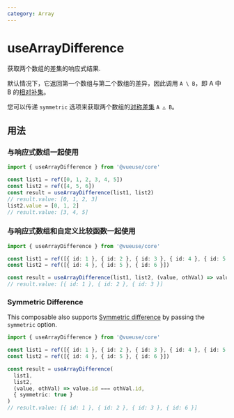 ```yaml
---
category: Array
---
```


# useArrayDifference

获取两个数组的差集的响应式结果.

默认情况下，它返回第一个数组与第二个数组的差异，因此调用 `A \ B`，即 A 中 B 的[相对补集](<https://en.wikipedia.org/wiki/Complement_(set_theory)>)。

您可以传递 `symmetric` 选项来获取两个数组的[对称差集](https://en.wikipedia.org/wiki/Symmetric_difference) `A △ B`。

## 用法

### 与响应式数组一起使用

```ts
import { useArrayDifference } from '@vueuse/core'

const list1 = ref([0, 1, 2, 3, 4, 5])
const list2 = ref([4, 5, 6])
const result = useArrayDifference(list1, list2)
// result.value: [0, 1, 2, 3]
list2.value = [0, 1, 2]
// result.value: [3, 4, 5]
```

### 与响应式数组和自定义比较函数一起使用

```ts
import { useArrayDifference } from '@vueuse/core'

const list1 = ref([{ id: 1 }, { id: 2 }, { id: 3 }, { id: 4 }, { id: 5 }])
const list2 = ref([{ id: 4 }, { id: 5 }, { id: 6 }])

const result = useArrayDifference(list1, list2, (value, othVal) => value.id === othVal.id)
// result.value: [{ id: 1 }, { id: 2 }, { id: 3 }]
```

### Symmetric Difference

This composable also supports [Symmetric difference](https://en.wikipedia.org/wiki/Symmetric_difference) by passing the `symmetric` option.

```ts {10}
import { useArrayDifference } from '@vueuse/core'

const list1 = ref([{ id: 1 }, { id: 2 }, { id: 3 }, { id: 4 }, { id: 5 }])
const list2 = ref([{ id: 4 }, { id: 5 }, { id: 6 }])

const result = useArrayDifference(
  list1,
  list2,
  (value, othVal) => value.id === othVal.id,
  { symmetric: true }
)
// result.value: [{ id: 1 }, { id: 2 }, { id: 3 }, { id: 6 }]
```
